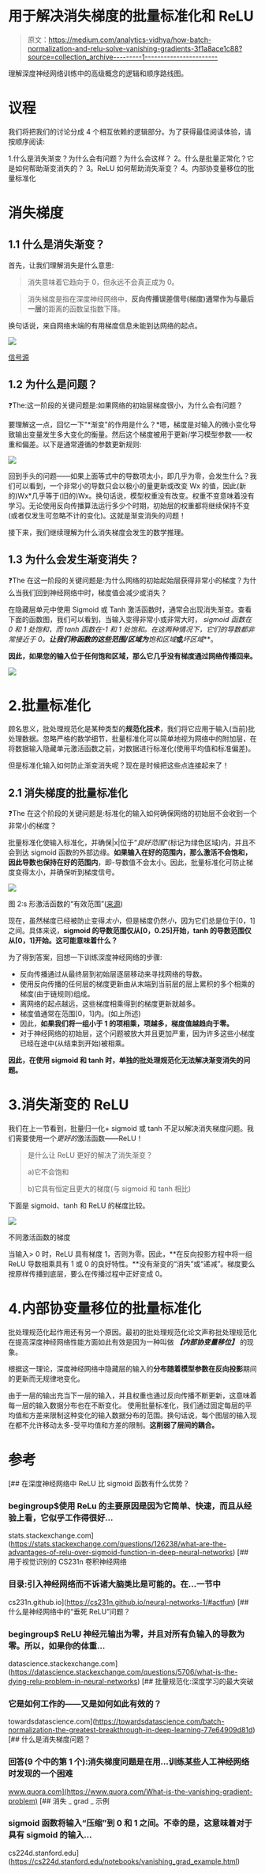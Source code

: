 # 用于解决消失梯度的批量标准化和 ReLU

> 原文：<https://medium.com/analytics-vidhya/how-batch-normalization-and-relu-solve-vanishing-gradients-3f1a8ace1c88?source=collection_archive---------1----------------------->

理解深度神经网络训练中的高级概念的逻辑和顺序路线图。

# 议程

我们将把我们的讨论分成 4 个相互依赖的逻辑部分。为了获得最佳阅读体验，请按顺序阅读:

1.什么是消失渐变？为什么会有问题？为什么会这样？
2。什么是批量正常化？它是如何帮助渐变消失的？
3。ReLU 如何帮助消失渐变？
4。内部协变量移位的批量标准化

# 消失梯度

## 1.1 什么是消失渐变？

首先，让我们理解消失是什么意思:

> 消失意味着它趋向于 0，但永远不会真正成为 0。

> 消失梯度是指在深度神经网络中，**反向传播误差信号(梯度)通常作为与最后一层**的距离的函数呈指数下降。

换句话说，来自网络末端的有用梯度信息未能到达网络的起点。

![](img/9ffa8ecfac6efe178953524b041ea509.png)

[信号源](https://towardsdatascience.com/batch-normalization-the-greatest-breakthrough-in-deep-learning-77e64909d81d)

## 1.2 为什么是问题？

❓The:这一阶段的关键问题是:如果网络的初始层梯度很小，为什么会有问题？

要理解这一点，回忆一下"*渐变"的作用是什么？*嗯，梯度是对输入的微小变化导致输出变量发生多大变化的衡量。然后这个梯度被用于更新/学习模型参数——权重和偏差。以下是通常遵循的参数更新规则:

![](img/71e5b2b8cf70bb2cf321d55b03625639.png)

回到手头的问题——如果上面等式中的导数项太小，即几乎为零，会发生什么？我们可以看到，一个非常小的导数只会以极小的量更新或改变 Wx 的值，因此(新的)Wx*几乎等于(旧的)Wx。换句话说，模型权重没有改变。权重不变意味着没有学习。无论使用反向传播算法运行多少个时期，初始层的权重都将继续保持不变(或者仅发生可忽略不计的变化)。这就是渐变消失的问题！

接下来，我们继续理解为什么消失梯度会发生的数学推理。

## 1.3 为什么会发生渐变消失？

❓The 在这一阶段的关键问题是:为什么网络的初始起始层获得非常小的梯度？为什么当我们回到神经网络中时，梯度值会减少或消失？

在隐藏层单元中使用 Sigmoid 或 Tanh 激活函数时，通常会出现消失渐变。查看下面的函数图，我们可以看到，当输入变得非常小或非常大时， **sigmoid 函数在 0 和 1 处饱和，而 tanh 函数在-1 和 1 处饱和。在这两种情况下，它们的导数都非常接近于 0。**让我们称函数的这些范围/区域为***饱和区域***或***坏区域***。

**因此，如果您的输入位于任何饱和区域，那么它几乎没有梯度通过网络传播回来。**

![](img/87062c46f084c5a437fbb6718092950a.png)

# 2.批量标准化

顾名思义，批处理规范化是某种类型的**规范化技术**，我们将它应用于输入(当前)批处理数据。忽略严格的数学细节，批量标准化可以简单地视为网络中的附加层，在将数据输入隐藏单元激活函数之前，对数据进行标准化(使用平均值和标准偏差)。

但是标准化输入如何防止渐变消失呢？现在是时候把这些点连接起来了！

## 2.1 消失梯度的批量标准化

❓The 在这个阶段的关键问题是:标准化的输入如何确保网络的初始层不会收到一个非常小的梯度？

批量标准化使输入标准化，并确保|x|位于“*良好范围*”(标记为绿色区域)内，并且不会到达 sigmoid 函数的外部边缘。**如果输入在好的范围内，那么激活不会饱和，因此导数也保持在好的范围内**，即-导数值不会太小。因此，批量标准化可防止梯度变得太小，并确保听到梯度信号。

![](img/c659d5113957c4f6ec5d086aa4ed81b5.png)

图 2:s 形激活函数的“有效范围”([来源](https://towardsdatascience.com/the-vanishing-gradient-problem-69bf08b15484))

现在，虽然梯度已经被防止变得*太小*，但是梯度仍然*小*，因为它们总是位于[0，1]之间。具体来说，**sigmoid 的导数范围仅从[0，0.25]开始，tanh 的导数范围仅从[0，1]开始。这可能意味着什么？**

为了得到答案，回想一下训练深度神经网络的步骤:

*   反向传播通过从最终层到初始层逐层移动来寻找网络的导数。
*   使用反向传播的任何层的梯度更新由从末端到当前层的层上累积的多个相乘的梯度(由于链规则)组成。
*   离网络的起点越远，这些梯度相乘得到的梯度更新就越多。
*   梯度值通常在范围[0，1]内。(如上所述)
*   因此，**如果我们将一组小于 1 的项相乘，项越多，梯度值越趋向于零。**
*   对于神经网络的初始层，这个问题被放大并且更加严重，因为许多这些小梯度已经在途中(从结束到开始)被相乘。

**因此，在使用 sigmoid 和 tanh 时，单独的批处理规范化无法解决渐变消失的问题。**

# 3.消失渐变的 ReLU

我们在上一节看到，批量归一化+ sigmoid 或 tanh 不足以解决消失梯度问题。我们需要使用一个*更好的*激活函数——ReLU！

> 是什么让 ReLU 更好的解决了消失渐变？
> 
> a)它不会饱和
> 
> b)它具有恒定且更大的梯度(与 sigmoid 和 tanh 相比)

下面是 sigmoid、tanh 和 ReLU 的梯度比较。

![](img/e7e4ee331ba4a43b7f2186aa5ce09396.png)

不同激活函数的梯度

当输入> 0 时，ReLU 具有梯度 1，否则为零。因此，**在反向投影方程中将一组 ReLU 导数相乘具有 1 或 0 的良好特性。**没有渐变的“消失”或“递减”。梯度要么按原样传播到底层，要么在传播过程中正好变成 0。

# 4.内部协变量移位的批量标准化

批处理规范化起作用还有另一个原因。最初的批处理规范化论文声称批处理规范化在提高深度神经网络性能方面如此有效是因为一种叫做 ***【内部协变量移位】*** 的现象。

根据这一理论，深度神经网络中隐藏层的输入的**分布随着模型参数在反向投影**期间的更新而无规律地变化。

由于一层的输出充当下一层的输入，并且权重也通过反向传播不断更新，这意味着每一层的输入数据分布也在不断变化。
使用批量标准化，我们通过固定每层的平均值和方差来限制这种变化的输入数据分布的范围。换句话说，每个图层的输入现在都不允许移动太多-受平均值和方差的限制。**这削弱了层间的耦合。**

# 参考

[](https://stats.stackexchange.com/questions/126238/what-are-the-advantages-of-relu-over-sigmoid-function-in-deep-neural-networks) [## 在深度神经网络中 ReLU 比 sigmoid 函数有什么优势？

### begingroup$使用 ReLu 的主要原因是因为它简单、快速，而且从经验上看，它似乎工作得很好…

stats.stackexchange.com](https://stats.stackexchange.com/questions/126238/what-are-the-advantages-of-relu-over-sigmoid-function-in-deep-neural-networks) [](https://cs231n.github.io/neural-networks-1/#actfun) [## 用于视觉识别的 CS231n 卷积神经网络

### 目录:引入神经网络而不诉诸大脑类比是可能的。在…一节中

cs231n.github.io](https://cs231n.github.io/neural-networks-1/#actfun) [](https://datascience.stackexchange.com/questions/5706/what-is-the-dying-relu-problem-in-neural-networks) [## 什么是神经网络中的“垂死 ReLU”问题？

### begingroup$ ReLU 神经元输出为零，并且对所有负输入的导数为零。所以，如果你的体重…

datascience.stackexchange.com](https://datascience.stackexchange.com/questions/5706/what-is-the-dying-relu-problem-in-neural-networks) [](https://towardsdatascience.com/batch-normalization-the-greatest-breakthrough-in-deep-learning-77e64909d81d) [## 批量规范化:深度学习的最大突破

### 它是如何工作的——又是如何如此有效的？

towardsdatascience.com](https://towardsdatascience.com/batch-normalization-the-greatest-breakthrough-in-deep-learning-77e64909d81d) [](https://www.quora.com/What-is-the-vanishing-gradient-problem) [## 什么是消失梯度问题？

### 回答(9 个中的第 1 个):消失梯度问题是在用…训练某些人工神经网络时发现的一个困难

www.quora.com](https://www.quora.com/What-is-the-vanishing-gradient-problem)  [## 消失 _ grad _ 示例

### sigmoid 函数将输入“压缩”到 0 和 1 之间。不幸的是，这意味着对于具有 sigmoid 的输入…

cs224d.stanford.edu](https://cs224d.stanford.edu/notebooks/vanishing_grad_example.html)